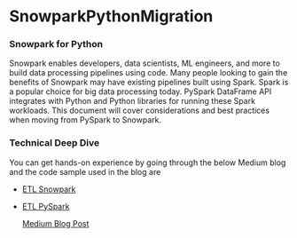 # SnowparkPythonMigration

### Snowpark for Python
Snowpark enables developers, data scientists, ML engineers, and more to build data processing pipelines using code. Many people looking to gain the benefits of Snowpark may have existing pipelines built using Spark. Spark is a popular choice for big data processing today. PySpark DataFrame API integrates with Python and Python libraries for running these Spark workloads. This document will cover considerations and best practices when moving from PySpark to Snowpark.

### Technical Deep Dive

You can get hands-on experience by going through the below Medium blog and the code sample used in the blog are
* [ETL Snowpark](https://github.com/phaniraj2112/SnowparkPythonMigration/blob/main/ETL_SnowparkPython-Part1.ipynb)
* [ETL PySpark](https://github.com/phaniraj2112/SnowparkPythonMigration/blob/main/ETL_PySpark-Part1.ipynb)

     [Medium Blog Post](https://medium.com/@phaniraj2112/a75058c1e579)
